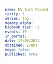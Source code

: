 ```yaml
---
name: EV Suit Picard
rarity: 5
series: tng
memory_alpha:
bigbook_tier: -1
events: 19
in_portal:
date: 17/09/2021
obtained: Event
mega: false
published: true
---
```



